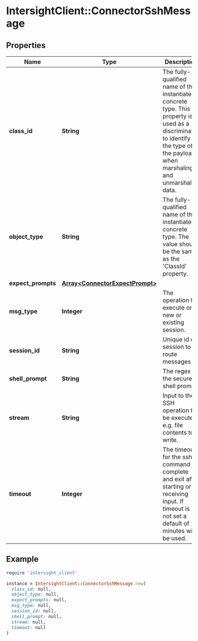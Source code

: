 # IntersightClient::ConnectorSshMessage

## Properties

| Name | Type | Description | Notes |
| ---- | ---- | ----------- | ----- |
| **class_id** | **String** | The fully-qualified name of the instantiated, concrete type. This property is used as a discriminator to identify the type of the payload when marshaling and unmarshaling data. | [default to &#39;connector.SshMessage&#39;] |
| **object_type** | **String** | The fully-qualified name of the instantiated, concrete type. The value should be the same as the &#39;ClassId&#39; property. | [default to &#39;connector.SshMessage&#39;] |
| **expect_prompts** | [**Array&lt;ConnectorExpectPrompt&gt;**](ConnectorExpectPrompt.md) |  | [optional] |
| **msg_type** | **Integer** | The operation to execute on a new or existing session. | [optional] |
| **session_id** | **String** | Unique id of session to route messages to. | [optional] |
| **shell_prompt** | **String** | The regex of the secure shell prompt. | [optional] |
| **stream** | **String** | Input to the SSH operation to be executed. e.g. file contents to write. | [optional] |
| **timeout** | **Integer** | The timeout for the ssh command to complete and exit after starting or receiving input. If timeout is not set a default of 10 minutes will be used. | [optional] |

## Example

```ruby
require 'intersight_client'

instance = IntersightClient::ConnectorSshMessage.new(
  class_id: null,
  object_type: null,
  expect_prompts: null,
  msg_type: null,
  session_id: null,
  shell_prompt: null,
  stream: null,
  timeout: null
)
```

